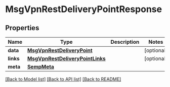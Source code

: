 # MsgVpnRestDeliveryPointResponse

## Properties
Name | Type | Description | Notes
------------ | ------------- | ------------- | -------------
**data** | [**MsgVpnRestDeliveryPoint**](MsgVpnRestDeliveryPoint.md) |  | [optional] 
**links** | [**MsgVpnRestDeliveryPointLinks**](MsgVpnRestDeliveryPointLinks.md) |  | [optional] 
**meta** | [**SempMeta**](SempMeta.md) |  | 

[[Back to Model list]](../README.md#documentation-for-models) [[Back to API list]](../README.md#documentation-for-api-endpoints) [[Back to README]](../README.md)


